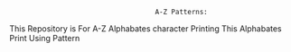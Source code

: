 

                                        A-Z Patterns:
This Repository is For  A-Z Alphabates character Printing
This Alphabates Print Using Pattern 
